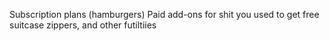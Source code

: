Subscription plans (hamburgers)
Paid add-ons for shit you used to get free
suitcase zippers, and other futiltiies